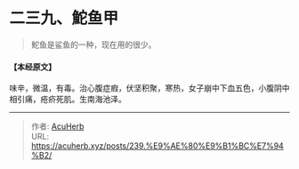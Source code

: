 # 二三九、鮀鱼甲


> 鮀鱼是鲨鱼的一种，现在用的很少。

#### 【本经原文】
味辛，微温，有毒。治心腹症瘕，伏坚积聚，寒热，女子崩中下血五色，小腹阴中相引痛，疮疥死肌。生南海池泽。

---

> 作者: [AcuHerb](https://acuherb.xyz)  
> URL: https://acuherb.xyz/posts/239.%E9%AE%80%E9%B1%BC%E7%94%B2/  

